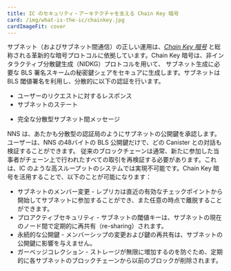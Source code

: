 ```yaml
---
title: IC のセキュリティ・アーキテクチャを支える Chain Key 暗号
card: /img/what-is-the-ic/chainkey.jpg
cardImageFit: cover
---
```


サブネット（およびサブネット間通信）の正しい運用は、[*Chain Key 暗号*](/how-it-works/chain-key-technology/) と総称される革新的な暗号プロトコルに依拠しています。Chain Key 暗号は、非インタラクティブ分散鍵生成（NIDKG）プロトコルを用いて、 サブネット生成に必要な BLS 署名スキームの秘密鍵シェアをセキュアに生成します。サブネットは BLS 閾値署名を利用し、分散的に以下の認証を行います。
* ユーザーのリクエストに対するレスポンス
* サブネットのステート
- 完全な分散型サブネット間メッセージ

NNS は、あたかも分散型の認証局のようにサブネットの公開鍵を承認します。ユーザーは、NNS の48バイトの BLS 公開鍵だけで、どの Canister との対話も検証することができます。
従来のブロックチェーンは通常、新たに参加した当事者がチェーン上で行われたすべての取引を再検証する必要があります。これは、IC のような高スループットのシステムでは実現不可能です。Chain Key 暗号を活用することで、以下のことが可能になります：

- サブネットのメンバー変更 - レプリカは直近の有効なチェックポイントから開始してサブネットに参加することができ、また任意の時点で離脱することができます。
- プロアクティブセキュリティ - サブネットの閾値キーは、サブネットの現在のノード間で定期的に再共有（re-sharing）されます。
- 永続的な公開鍵 - メンバーシップの変更および鍵の再共有は、サブネットの公開鍵に影響を与えません。
- ガーベッジコレクション - ストレージが無限に増加するのを防ぐため、定期的に各サブネットのブロックチェーンから以前のブロックが削除されます。

<!--
---
title: Chain-key cryptography underpins the IC's security architecture
card: /img/what-is-the-ic/chainkey.jpg
cardImageFit: cover
---

The correct operation of subnets (and inter-subnet communication) relies on a suite of novel cryptographic protocols, collectively referred to as [*chain-key cryptography*](/how-it-works/chain-key-technology/). Chain-key cryptography makes it possible for subnets to authenticate
* responses to user requests,
* the subnet state, and
* inter-subnet messages
in a completely decentralized way.

The NNS endorses the public keys of subnets, much like a decentralized certification authority. Users only need the 48-byte BLS public key of the NNS to validate the interaction with any canister. Traditional blockchains typically require newly joined parties to redo all transactions ever performed on the chain, which is not feasible in a high-throughput system like the IC. 

The IC uses chain-key cryptography to provide:
* Subnet membership changes – A replica can join a subnet, by starting from the most recent valid checkpoint, or leave at any point in time.
* Proactive security – Threshold keys of the subnet are periodically reshared between the current nodes of the subnet.
* Permanent public keys – Membership changes and key resharing do not affect the public key of any subnet.
* Garbage collection – Periodically, previous blocks are pruned from each subnet blockchain to prevent storage from growing infinitely.

-->